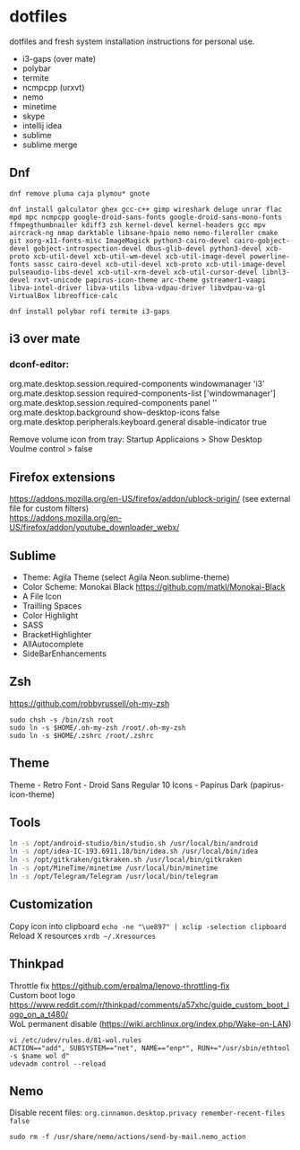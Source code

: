 # dotfiles

dotfiles and fresh system installation instructions for personal use.

- i3-gaps (over mate)
- polybar
- termite
- ncmpcpp (urxvt)
- nemo
- minetime
- skype
- intellij idea
- sublime
- sublime merge

## Dnf
```
dnf remove pluma caja plymou* gnote
```
```
dnf install galculator ghex gcc-c++ gimp wireshark deluge unrar flac mpd mpc ncmpcpp google-droid-sans-fonts google-droid-sans-mono-fonts ffmpegthumbnailer kdiff3 zsh kernel-devel kernel-headers gcc mpv aircrack-ng nmap darktable libsane-hpaio nemo nemo-fileroller cmake git xorg-x11-fonts-misc ImageMagick python3-cairo-devel cairo-gobject-devel gobject-introspection-devel dbus-glib-devel python3-devel xcb-proto xcb-util-devel xcb-util-wm-devel xcb-util-image-devel powerline-fonts sassc cairo-devel xcb-util-devel xcb-proto xcb-util-image-devel pulseaudio-libs-devel xcb-util-xrm-devel xcb-util-cursor-devel libnl3-devel rxvt-unicode papirus-icon-theme arc-theme gstreamer1-vaapi libva-intel-driver libva-utils libva-vdpau-driver libvdpau-va-gl VirtualBox libreoffice-calc
```
```
dnf install polybar rofi termite i3-gaps 
```

## i3 over mate
### dconf-editor:
org.mate.desktop.session.required-components windowmanager 'i3'  
org.mate.desktop.session required-components-list ['windowmanager']  
org.mate.desktop.session.required-components panel ''  
org.mate.desktop.background show-desktop-icons false  
org.mate.desktop.peripherals.keyboard.general disable-indicator true  

Remove volume icon from tray: Startup Applicaions > Show Desktop Voulme control > false

## Firefox extensions
https://addons.mozilla.org/en-US/firefox/addon/ublock-origin/           (see external file for custom filters)  
https://addons.mozilla.org/en-US/firefox/addon/youtube_downloader_webx/

## Sublime
- Theme: Agila Theme (select Agila Neon.sublime-theme)
- Color Scheme: Monokai Black https://github.com/matkl/Monokai-Black
- A File Icon
- Trailling Spaces
- Color Highlight
- SASS
- BracketHighlighter
- AllAutocomplete
- SideBarEnhancements

## Zsh
https://github.com/robbyrussell/oh-my-zsh
```
sudo chsh -s /bin/zsh root
sudo ln -s $HOME/.oh-my-zsh /root/.oh-my-zsh
sudo ln -s $HOME/.zshrc /root/.zshrc
```

## Theme
Theme - Retro
Font  - Droid Sans Regular 10
Icons - Papirus Dark (papirus-icon-theme)  


## Tools
```bash
ln -s /opt/android-studio/bin/studio.sh /usr/local/bin/android
ln -s /opt/idea-IC-193.6911.18/bin/idea.sh /usr/local/bin/idea
ln -s /opt/gitkraken/gitkraken.sh /usr/local/bin/gitkraken
ln -s /opt/MineTime/minetime /usr/local/bin/minetime
ln -s /opt/Telegram/Telegram /usr/local/bin/telegram
```

## Customization
Copy icon into clipboard `echo -ne "\ue897" | xclip -selection clipboard`  
Reload X resources `xrdb ~/.Xresources`

## Thinkpad
Throttle fix https://github.com/erpalma/lenovo-throttling-fix  
Custom boot logo https://www.reddit.com/r/thinkpad/comments/a57xhc/guide_custom_boot_logo_on_a_t480/  
WoL permanent disable (https://wiki.archlinux.org/index.php/Wake-on-LAN)  
```
vi /etc/udev/rules.d/81-wol.rules
ACTION=="add", SUBSYSTEM=="net", NAME=="enp*", RUN+="/usr/sbin/ethtool -s $name wol d"
udevadm control --reload
```

## Nemo
Disable recent files: `org.cinnamon.desktop.privacy remember-recent-files false`
```
sudo rm -f /usr/share/nemo/actions/send-by-mail.nemo_action

```
